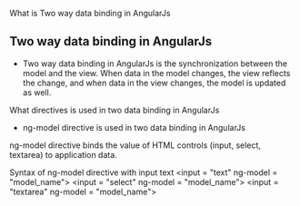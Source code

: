What is Two way data binding in AngularJs   

## Two way data binding in AngularJs

- Two way data binding in AngularJs is the synchronization between the model and the view. When data in the model changes, the view reflects the change, and when data in the view changes, the model is updated as well.

What directives is used in two data binding in AngularJs

- ng-model directive is used in two data binding in AngularJs

ng-model directive binds the value of HTML controls (input, select, textarea) to application data.

Syntax of ng-model directive with input text
<input = "text" ng-model = "model_name">
<input = "select" ng-model = "model_name">
<input = "textarea" ng-model = "model_name">


